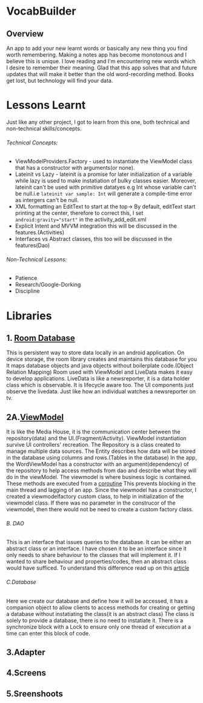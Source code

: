 # VocabBuilder
## Overview
An app to add your new learnt words or basically any new thing you find worth remembering. Making a notes app has become monotonous and I believe this is unique. I love reading and I'm encountering new words which I desire to remember their meaning. Glad that this app solves that and future updates that will make it better than the old word-recording method. Books get lost, but technology will find your data. 

# Lessons Learnt
Just like any other project, I got to learn from this one, both technical and non-technical skills/concepts.
###### Technical Concepts:
- ViewModelProviders.Factory - used to instantiate the ViewModel class that has a constructor with arguments(or none).
- Lateinit vs Lazy - lateinit is a promise for later initialization of a variable while lazy is used to make instatiation of bulky classes easier.
Moreover, lateinit can't be used with primitive datatyes e.g Int whose variable can't be null.i.e `lateinit var sample: Int` will generate a compile-time error as intergers can't be null.
- XML formatting an EditText to start at the top-> By default, editText start printing at the center, therefore to correct this, I set ` android:gravity="start"` in the activity_add_edit.xml 
- Explicit Intent and MVVM integration this will be discussed in the features.(Activities)
- Interfaces vs Abstract classes, this too will be discussed in the features(Dao)
###### Non-Technical Lessons:
- Patience
- Research/Google-Dorking
- Discipline
# Libraries
## 1. [Room Database](https://developer.android.com/training/data-storage/room)
This is persistent way to store data locally in an android application.
On device storage, the room library creates and maintains this database for you
It maps database objects and java objects without boilerplate code.(Object Relation Mapping)
Room used with ViewModel and LiveData makes it easy to develop applications.
LiveData is like a newsreporter, it is a data holder class which is observable. It is lifecycle aware too. The UI components just observe the livedata. Just like how an individual watches a newsreporter on tv.
## 2A.[ViewModel](https://developer.android.com/topic/libraries/architecture/viewmodel?gclid=CjwKCAjwy7CKBhBMEiwA0Eb7an0EIfb7CGEGmYBNdvT4hIKBs4AzHYE_VfFZKQWHsg3hGHLtqOft3BoCxA0QAvD_BwE&gclsrc=aw.ds)
It is like the Media House, it is the communication center between the repository(data) and the UI.(Fragment/Activity). ViewModel instantiation survive UI controllers' recreation.
The Repository is a class created to manage multiple data sources.
The Entity describes how data will be stored in the database using columns and rows.(Tables in the database)
In the app, the WordViewModel has a constructor with an argument(dependency) of the repository to help access methods from dao and describe what they will do in the viewModel. The viewmodel is where business logic is contained. These methods are executed from a [coroutine](https://developer.android.com/kotlin/coroutines?gclid=CjwKCAjwy7CKBhBMEiwA0Eb7arbh2ua5s_jYyCeuCObVxR8GbZoshy3wialREeUk6XtNmoGkqH7zwhoCYHQQAvD_BwE&gclsrc=aw.ds) This prevents blocking in the main thread and lagging of an app.
Since the viewmodel has a constructor, I created a viewmodelfactory custom class, to help in initialization of the viewmodel class. If there was no parameter in the construcor of the viewmodel, then there would not be need to create a custom factory class.  

###### B. DAO
This is an interface that issues queries to the database.
It can be either an abstract class or an interface. I have chosen it to be an interface since it only needs to share behaviour to the classes that will implement it.
If I wanted to share behaviour and properties/codes, then an abstract class would have sufficed.
To understand this difference read up on this [article](https://mjmanaog.medium.com/kotlin-abstract-class-interface-b9c4caf22252)

###### C.Database
Here we create our database and define how it will be accessed, it has a companion object to allow clients to access methods for creating or getting a database without instatiating the class(it is an abstract class) The class is solely to provide a database, there is no need to instatiate it. There is a synchronize block with a Lock to ensure only one thread of execution at a time can enter this block of code.
## 3.Adapter
## 4.Screens
## 5.Sreenshoots

